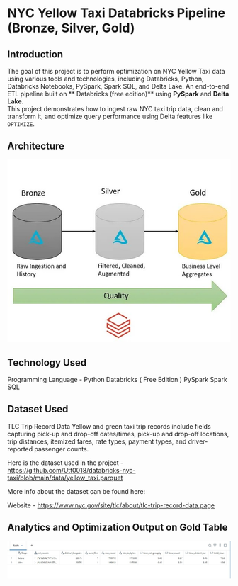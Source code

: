 # NYC Yellow Taxi Databricks Pipeline (Bronze, Silver, Gold)

## Introduction
The goal of this project is to perform  optimization on NYC Yellow Taxi data using various tools and technologies, including Databricks, Python, Databricks Notebooks, PySpark, Spark SQL, and Delta Lake. An end-to-end ETL pipeline built on ** Databricks (free edition)** using **PySpark** and **Delta Lake**.  
This project demonstrates how to ingest raw NYC taxi trip data, clean and transform it, and optimize query performance using Delta features like `OPTIMIZE`.


## Architecture

<img src="architecture.jpg">


## Technology Used
Programming Language - Python
Databricks ( Free Edition )
PySpark
Spark SQL


## Dataset Used
TLC Trip Record Data Yellow and green taxi trip records include fields capturing pick-up and drop-off dates/times, pick-up and drop-off locations, trip distances, itemized fares, rate types, payment types, and driver-reported passenger counts.

Here is the dataset used in the project - https://github.com/Utt0018/databricks-nyc-taxi/blob/main/data/yellow_taxi.parquet

More info about the dataset can be found here: 

Website - https://www.nyc.gov/site/tlc/about/tlc-trip-record-data.page

## Analytics and Optimization Output on Gold Table

<img src="gold table output.jpg">

